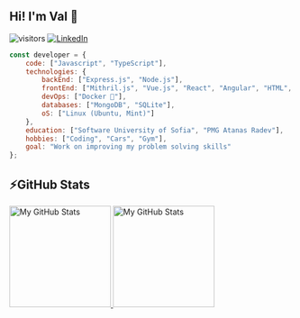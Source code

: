 ## Hi! I'm Val 👋


![visitors](https://komarev.com/ghpvc/?username=valeriatoneva)
[![LinkedIn](https://img.shields.io/badge/-LinkedIn-0e76a8?style=flat-square&logo=Linkedin&logoColor=white)](https://www.linkedin.com/in/valeria-toneva-39a89a230/) 

```javascript
const developer = {
    code: ["Javascript", "TypeScript"],
    technologies: {
        backEnd: ["Express.js", "Node.js"],
        frontEnd: ["Mithril.js", "Vue.js", "React", "Angular", "HTML", "CSS"],
        devOps: ["Docker 🐳"],
        databases: ["MongoDB", "SQLite"],
        oS: ["Linux (Ubuntu, Mint)"]
    },
    education: ["Software University of Sofia", "PMG Atanas Radev"],
    hobbies: ["Coding", "Cars", "Gym"],
    goal: "Work on improving my problem solving skills"
};
```

## ⚡GitHub Stats

<a href="https://github.com/valeriatoneva">
  <img height="180em" alt="My GitHub Stats" src="https://github-readme-stats.vercel.app/api?username=valeriatoneva&bg_color=00000000&text_color=3498db&hide_border=true&count_private=true&include_all_commits=true" />
  <img height="180em" alt="My GitHub Stats" src="https://github-readme-stats.vercel.app/api/top-langs/?username=valeriatoneva&langs_count=6&layout=compact&bg_color=00000000&text_color=3498db&hide_border=true&count_private=true&include_all_commits=true&hide=smalltalk,shell,html,scss,css" />
</a>
